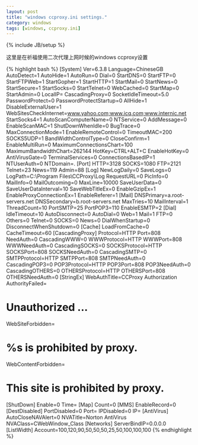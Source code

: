 ```yaml
---
layout: post
title: "windows ccproxy.ini settings."
category: windows
tags: [windows, ccproxy.ini]
---
```

{% include JB/setup %}

这里是在祈福使用二次代理上网时候的windows ccproxy设置

{% highlight bash %}
[System]
Ver=6.3.8
Language=ChineseGB
AutoDetect=1
AutoHide=1
AutoRun=0
Dial=0
StartDNS=0
StartFTP=0
StartFTPWeb=1
StartGopher=1
StartHTTP=1
StartMail=0
StartNews=0
StartSecure=1
StartSocks=0
StartTelnet=0
WebCached=0
StartMap=0
StartAdmin=0
LocalIP=
CascadingProxy=0
SocketIdleTimeout=5.0
PasswordProtect=0
PasswordProtectStartup=0
AllHide=1
DisableExternalUser=1
WebSitesCheckInternet=www.yahoo.com;www.icq.com;www.internic.net
StartSocks4=1
AutoScanComputerName=0
NTService=0
AddMessage=0
EnableScanMAC=1
ShutDownWhenIdle=0
BugTrace=0
MaxConnectionMode=1
EnableRemoteControl=0
TimeoutMAC=200
SOCKS5UDP=1
BandWidthControlType=0
CloseConfirm=1
EnableMultiRun=0
MaximumConnectionsChart=100
MaximumBandwidthChart=262144
HotKey=CTRL+ALT+C
EnableHotKey=0
AntiVirusGate=0
TerminalServices=0
ConnectionsBasedIP=1
NTUserAuth=0
NTDomain=.
[Port]
HTTP=3128
SOCKS=1080
FTP=2121
Telnet=23
News=119
Admin=88
[Log]
NewLogDaily=0
SaveLogs=0
LogPath=C:\Program Files\CCProxy\Log
RequestURL=0
PicInfo=0
MailInfo=0
MailOutcoming=0
MaxLine=10000
SaveUserData=0
SaveUserDataInterval=10
SaveWebTitleEx=0
EnableGzipEx=1
EnableProxyConnectionEx=1
EnableReferer=1
[Mail]
DNSPrimary=a.root-servers.net
DNSSecondary=b.root-servers.net
MaxTries=10
MailInterval=1
ThreadCount=10
PortSMTP=25
PortPOP3=110
EnableESMTP=2
[Dial]
IdleTimeout=10
AutoDisconnect=0
AutoDial=0
Web=1
Mail=1
FTP=0
Others=0
Telnet=0
SOCKS=0
News=0
DialWhenStartup=0
DisconnectWhenShutdown=0
[Cache]
LoadFromCache=0
CacheTimeout=60
[CascadingProxy]
Protocol=HTTP
Port=808
NeedAuth=0
CascadingWWW=0
WWWProtocol=HTTP
WWWPort=808
WWWNeedAuth=0
CascadingSOCKS=0
SOCKSProtocol=HTTP
SOCKSPort=808
SOCKSNeedAuth=0
CascadingSMTP=0
SMTPProtocol=HTTP
SMTPPort=808
SMTPNeedAuth=0
CascadingPOP3=0
POP3Protocol=HTTP
POP3Port=808
POP3NeedAuth=0
CascadingOTHERS=0
OTHERSProtocol=HTTP
OTHERSPort=808
OTHERSNeedAuth=0
[StringEx]
WebAuthTitle=CCProxy Authorization
AuthorityFailed=<Html><Body><H1> Unauthorized ...</H1></Body></Html>
WebSiteForbidden=<Html><Body><H1> %s is prohibited by proxy.</H1></Body></Html>
WebContentForbidden=<Html><Body><H1> This site is prohibited by proxy.</H1></Body></Html>
[ShutDown]
Enable=0
Time=
[Map]
Count=0
[MMS]
EnableRecord=0
[DestDisabled]
PortDisabled=0
Port=
IPDisabled=0
IP=
[AntiVirus]
AutoCloseNAVAlert=0
NVATitle=Norton AntiVirus
NVAClass=CWebWindow_Class
[Networks]
ServerBindIP=0.0.0.0
[ListWidth]
Account=100,120,90,50,50,50,25,50,100,100,100
{% endhighlight %}
